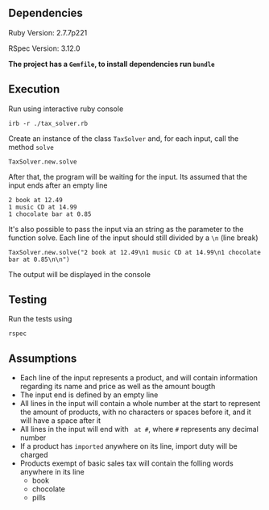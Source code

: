 ## Dependencies 

Ruby Version: 2.7.7p221

RSpec Version: 3.12.0

**The project has a `Gemfile`, to install dependencies run `bundle`**

## Execution

Run using interactive ruby console
```
irb -r ./tax_solver.rb
```

Create an instance of the class `TaxSolver` and, for each input, call the method `solve`
```
TaxSolver.new.solve
```

After that, the program will be waiting for the input. Its assumed that the input ends after an empty line

```
2 book at 12.49
1 music CD at 14.99
1 chocolate bar at 0.85

```

It's also possible to pass the input via an string as the parameter to the function solve.
Each line of the input should still divided by a `\n` (line break)

```
TaxSolver.new.solve("2 book at 12.49\n1 music CD at 14.99\n1 chocolate bar at 0.85\n\n")
```

The output will be displayed in the console

## Testing

Run the tests using
```
rspec 
```


## Assumptions

- Each line of the input represents a product, and will contain information regarding its name and price as well as the amount bougth
- The input end is defined by an empty line
- All lines in the input will contain a whole number at the start to represent the amount of products, with no characters or spaces before it, and it will have a space after it
- All lines in the input will end with ` at #`, where `#` represents any decimal number
- If a product has `imported` anywhere on its line, import duty will be charged
- Products exempt of basic sales tax will contain the folling words anywhere in its line
  - book
  - chocolate
  - pills

